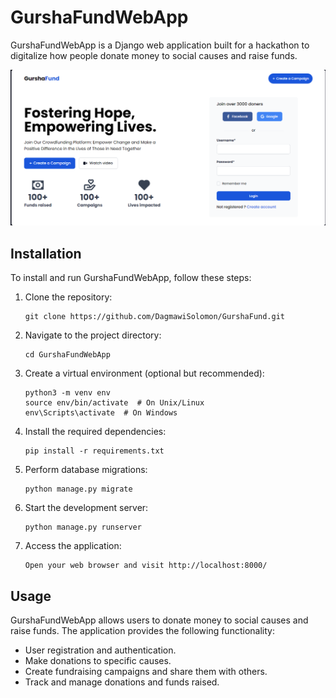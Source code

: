 # GurshaFundWebApp


GurshaFundWebApp is a Django web application built for a hackathon to digitalize how people donate money to social causes and raise funds.

![GurshaFundWebApp home page](https://github.com/DagmawiSolomon/GurshaFundWebApp/blob/master/Screenshot%20(915).png)

## Installation

To install and run GurshaFundWebApp, follow these steps:

1. Clone the repository:
   ```
   git clone https://github.com/DagmawiSolomon/GurshaFund.git
   ```

3. Navigate to the project directory:
   ```
   cd GurshaFundWebApp
   ```

4. Create a virtual environment (optional but recommended):
   ```
   python3 -m venv env
   source env/bin/activate  # On Unix/Linux
   env\Scripts\activate  # On Windows
   ```

5. Install the required dependencies:
   ```
   pip install -r requirements.txt
   ```

6. Perform database migrations:
   ```
   python manage.py migrate
   ```

7. Start the development server:
   ```
   python manage.py runserver
   ```

8. Access the application:
   ```
   Open your web browser and visit http://localhost:8000/
   ```

## Usage

GurshaFundWebApp allows users to donate money to social causes and raise funds. The application provides the following functionality:

- User registration and authentication.
- Make donations to specific causes.
- Create fundraising campaigns and share them with others.
- Track and manage donations and funds raised.


